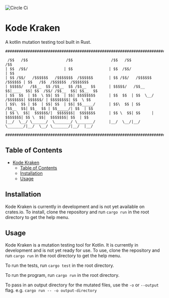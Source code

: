 ![Circle Ci](https://circleci.com/gh/JosueMolinaMorales/kode-kraken.svg?style=svg&circle-token=d0cc1fa43125de020e6ecba72aca15c607073190)

# Kode Kraken


A kotlin mutation testing tool built in Rust.
```
###########################################################################################################

 /$$   /$$                 /$$                 /$$   /$$                    /$$                          
| $$  /$$/                | $$                | $$  /$$/                   | $$                          
| $$ /$$/   /$$$$$$   /$$$$$$$  /$$$$$$       | $$ /$$/   /$$$$$$  /$$$$$$ | $$   /$$  /$$$$$$  /$$$$$$$ 
| $$$$$/   /$$__  $$ /$$__  $$ /$$__  $$      | $$$$$/   /$$__  $$|____  $$| $$  /$$/ /$$__  $$| $$__  $$
| $$  $$  | $$  \ $$| $$  | $$| $$$$$$$$      | $$  $$  | $$  \__/ /$$$$$$$| $$$$$$/ | $$$$$$$$| $$  \ $$
| $$\  $$ | $$  | $$| $$  | $$| $$_____/      | $$\  $$ | $$      /$$__  $$| $$_  $$ | $$_____/| $$  | $$
| $$ \  $$|  $$$$$$/|  $$$$$$$|  $$$$$$$      | $$ \  $$| $$     |  $$$$$$$| $$ \  $$|  $$$$$$$| $$  | $$
|__/  \__/ \______/  \_______/ \_______/      |__/  \__/|__/      \_______/|__/  \__/ \_______/|__/  |__/

###########################################################################################################
```

## Table of Contents
- [Kode Kraken](#kode-kraken)
  - [Table of Contents](#table-of-contents)
  - [Installation](#installation)
  - [Usage](#usage)

## Installation
Kode Kraken is currently in development and is not yet available on crates.io. To install, clone the repository and run `cargo run` in the root directory to get the help menu.

## Usage
Kode Kraken is a mutation testing tool for Kotlin. It is currently in development and is not yet ready for use. To use, clone the repository and run `cargo run` in the root directory to get the help menu.

To run the tests, run `cargo test` in the root directory.

To run the program, run `cargo run` in the root directory.

To pass in an output directory for the mutated files, use the `-o` or `--output` flag. e.g. `cargo run -- -o output-directory`
